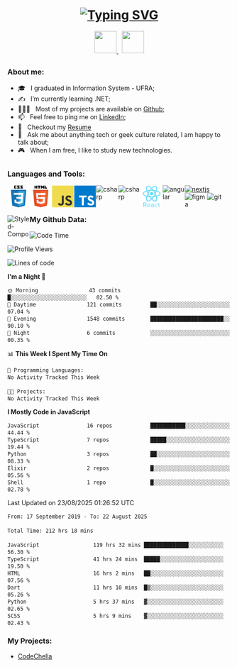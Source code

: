 <!-- Header typing -->
<h1 align="center">
<a href="https://git.io/typing-svg"><img src="https://readme-typing-svg.demolab.com?font=Unbounded+&size=28&duration=3500&color=F7973A&center=true&vCenter=true&multiline=true&repeat=false&width=435&height=120&lines=Hi+There+%F0%9F%91%8B;I'm+Rafael+Henrique.;Nice+to+meet+you!" alt="Typing SVG" /></a>
</h1>
<!-- Social media and Contact  -->
<div align="center">
<a href = "mailto:rhpessoa29@gmail.com"><img  width="50" height="50" src="https://user-images.githubusercontent.com/42783697/214699405-1f3318d6-28e6-47e7-99d4-0da08c43d526.png" target="_blank">
</a>
&nbsp;
<a href="https://www.linkedin.com/in/rhpessoa" target="_blank"><img  width="50" height="50" src="https://user-images.githubusercontent.com/42783697/214698902-69cc6bfc-1060-47dd-bbba-5796b9256fdb.png" target="_blank"></a> 
</div>
</a>


## <!-- About me -->

### About me:

- :mortar_board: &nbsp; I graduated in Information System - UFRA; 
- :writing_hand: &nbsp; I’m currently learning .NET; 
- 👨🏻‍💻 &nbsp; Most of my projects are available on [Github](https://github.com/rhpessoa?tab=repositories);
- 📫 &nbsp; Feel free to ping me on [LinkedIn](https://www.linkedin.com/in/rhpessoa/);
- 📝 &nbsp; Checkout my [Resume](https://github.com/user-attachments/files/15825738/CurriculoRafaelSilva-Dev-Front-end.pdf)
- 💬 &nbsp; Ask me about anything tech or geek culture related, I am happy to talk about;
- :video_game: &nbsp; When I am free, I like to study new technologies.

## <!-- Languages and Tools -->

### Languages and Tools: 
<p align="left">
<a href="https://www.w3schools.com/css/" target="_blank" rel="noreferrer">
<img align="left" src="https://raw.githubusercontent.com/devicons/devicon/master/icons/css3/css3-original-wordmark.svg" alt="css3" width="50" height="50"/>
</a>
<a href="https://www.w3.org/html/" target="_blank" rel="noreferrer"> <img  align="left" src="https://raw.githubusercontent.com/devicons/devicon/master/icons/html5/html5-original-wordmark.svg" alt="html5" width="50" height="50"/>
</a>
<a href="https://developer.mozilla.org/en-US/docs/Web/JavaScript" target="_blank" rel="noreferrer"> <img align="left" src="https://raw.githubusercontent.com/devicons/devicon/master/icons/javascript/javascript-original.svg" alt="javascript" width="50" height="50"/>
<a href="https://www.typescriptlang.org/" target="_blank" rel="noreferrer"> <img  align="left" src="https://raw.githubusercontent.com/devicons/devicon/master/icons/typescript/typescript-original.svg" alt="typescript" width="50" height="50"/> 
</a>
 <a href="https://https://learn.microsoft.com/pt-br/dotnet/csharp/" target="_blank" rel="noreferrer"> <img  align="left" src="https://cdn.jsdelivr.net/gh/devicons/devicon/icons/csharp/csharp-original.svg" alt="csharp" width="50" height="50"/> 
</a>
  <a href="https://learn.microsoft.com/pt-br/dotnet/" target="_blank" rel="noreferrer"> <img  align="left" src="https://cdn.jsdelivr.net/gh/devicons/devicon/icons/dotnetcore/dotnetcore-original.svg" alt="csharp" width="50" height="50"/> 
</a>
<a href="https://reactjs.org/" target="_blank" rel="noreferrer"> <img align="left" src="https://raw.githubusercontent.com/devicons/devicon/master/icons/react/react-original-wordmark.svg" alt="react" width="50" height="50"/>
</a>
 <a href="https://angular.io/start" target="_blank" rel="noreferrer"> <img align="left" src="https://cdn.jsdelivr.net/gh/devicons/devicon/icons/angularjs/angularjs-original.svg" alt="angular" width="50" height="50"/>
</a>
<a href="https://nextjs.org/" target="_blank" rel="noreferrer"> <img src="https://user-images.githubusercontent.com/42783697/214694586-dcf53f4d-2975-4522-b3c3-bca277db1695.png" alt="nextjs" width="50" height="50"/> 
</a> 
<a href="https://www.figma.com/" target="_blank" rel="noreferrer"> <img align="left" src="https://www.vectorlogo.zone/logos/figma/figma-icon.svg" alt="figma" width="50" height="50"/>
</a>
<a href="https://git-scm.com/" target="_blank" rel="noreferrer"> <img align="left" src="https://www.vectorlogo.zone/logos/git-scm/git-scm-icon.svg" alt="git" width="50" height="50"/>
</a>
<a href="https://styled-components.com/" target="_blank" rel="noreferrer"> <img align="left" src="https://user-images.githubusercontent.com/42783697/214711180-51e29433-171a-4079-9ac2-b80122beba2a.png" alt="Styled-Components" width="50" height="50"/>
</a>
</p>

##

<!-- Status -->
### My Github Data:
<!--START_SECTION:waka-->
![Code Time](http://img.shields.io/badge/Code%20Time-212%20hrs%2018%20mins-blue)

![Profile Views](http://img.shields.io/badge/Profile%20Views-4-blue)

![Lines of code](https://img.shields.io/badge/From%20Hello%20World%20I%27ve%20Written-118.1%20thousand%20lines%20of%20code-blue)

**I'm a Night 🦉** 

```text
🌞 Morning                43 commits          █░░░░░░░░░░░░░░░░░░░░░░░░   02.50 % 
🌆 Daytime                121 commits         ██░░░░░░░░░░░░░░░░░░░░░░░   07.04 % 
🌃 Evening                1548 commits        ███████████████████████░░   90.10 % 
🌙 Night                  6 commits           ░░░░░░░░░░░░░░░░░░░░░░░░░   00.35 % 
```


📊 **This Week I Spent My Time On** 

```text
💬 Programming Languages: 
No Activity Tracked This Week

🐱‍💻 Projects: 
No Activity Tracked This Week
```

**I Mostly Code in JavaScript** 

```text
JavaScript               16 repos            ███████████░░░░░░░░░░░░░░   44.44 % 
TypeScript               7 repos             █████░░░░░░░░░░░░░░░░░░░░   19.44 % 
Python                   3 repos             ██░░░░░░░░░░░░░░░░░░░░░░░   08.33 % 
Elixir                   2 repos             █░░░░░░░░░░░░░░░░░░░░░░░░   05.56 % 
Shell                    1 repo              █░░░░░░░░░░░░░░░░░░░░░░░░   02.78 % 
```




 Last Updated on 23/08/2025 01:26:52 UTC
<!--END_SECTION:waka-->
<!--START_SECTION:waka-simple-->

```text
From: 17 September 2019 - To: 22 August 2025

Total Time: 212 hrs 18 mins

JavaScript                 119 hrs 32 mins ██████████████░░░░░░░░░░░   56.30 %
TypeScript                 41 hrs 24 mins  █████░░░░░░░░░░░░░░░░░░░░   19.50 %
HTML                       16 hrs 2 mins   ██░░░░░░░░░░░░░░░░░░░░░░░   07.56 %
Dart                       11 hrs 10 mins  █▒░░░░░░░░░░░░░░░░░░░░░░░   05.26 %
Python                     5 hrs 37 mins   ▓░░░░░░░░░░░░░░░░░░░░░░░░   02.65 %
SCSS                       5 hrs 9 mins    ▓░░░░░░░░░░░░░░░░░░░░░░░░   02.43 %
```

<!--END_SECTION:waka-simple-->

###  My Projects:

- [CodeChella](https://github.com/rhpessoa/CodeChella)
